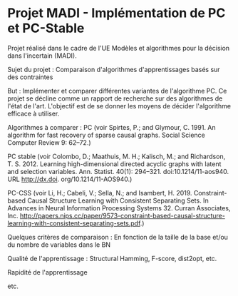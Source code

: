 # Projet MADI - Implémentation de PC et PC-Stable
Projet réalisé dans le cadre de l'UE Modèles et algorithmes pour la décision dans l'incertain (MADI).

Sujet du projet : Comparaison d'algorithmes d'apprentissages basés sur des contraintes

But : Implémenter et comparer différentes variantes de l'algorithme PC.
Ce projet se décline comme un rapport de recherche sur des algorithmes de l'état de l'art. L'objectif est de se donner les moyens de décider l'algorithme efficace à utiliser. 

Algorithmes à comparer :
PC (voir Spirtes, P.; and Glymour, C. 1991. 
An algorithm for fast recovery of sparse causal graphs. 
Social Science Computer Review 9: 62–72.)

PC stable (voir Colombo, D.; Maathuis, M. H.; Kalisch, M.; and Richardson, T. S. 2012. 
Learning high-dimensional directed acyclic graphs with latent and selection variables. 
Ann. Statist. 40(1): 294–321. doi:10.1214/11-aos940. URL http://dx.doi. org/10.1214/11-AOS940.)

PC-CSS (voir Li, H.; Cabeli, V.; Sella, N.; and Isambert, H. 2019.
Constraint-based Causal Structure Learning with Consistent Separating Sets.
In Advances in Neural Information Processing Systems 32. Curran Associates, Inc. 
http://papers.nips.cc/paper/9573-constraint-based-causal-structure-learning-with-consistent-separating-sets.pdf.)

Quelques critères de comparaison :
En fonction de la taille de la base et/ou du nombre de variables dans le BN

Qualité de l'apprentissage : Structural Hamming, F-score, dist2opt, etc.

Rapidité de l'apprentissage 

etc.
